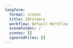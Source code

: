 ```yaml
---
longform:
  format: scenes
  title: 10Folders
  workflow: Default Workflow
  sceneFolder: /
  scenes: []
  ignoredFiles: []
---
```

